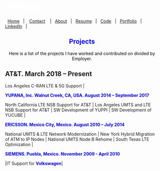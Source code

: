 #  *<span style="color:white">Portfolio  </span>*


&nbsp;&nbsp;[Home](https://manuelsr26.github.io/)&nbsp;&nbsp; | &nbsp;&nbsp; [Contact](https://manuelsr26.github.io/Contact) &nbsp;&nbsp; | &nbsp;&nbsp;[About](https://manuelsr26.github.io/about)&nbsp;&nbsp; | &nbsp;&nbsp;[Resume](https://manuelsr26.github.io/cv)&nbsp;&nbsp; | &nbsp;&nbsp;[Code](https://manuelsr26.github.io/Code)&nbsp;&nbsp; | &nbsp;&nbsp;[Portfolio](https://manuelsr26.github.io/Portfolio)&nbsp;&nbsp; |&nbsp;&nbsp; <a href="https://www.linkedin.com/in/manuel-silva-ramirez" target="_blank">LinkedIn</a> &nbsp;&nbsp;| 

## <center> <span style="color:blue"> Projects </span>  </center>

<p style="text-align: center;">
<span style="color:black">Here is a list of the projects I have worked and contributed on divided by Employer.</span>
</p>

## AT&T. March 2018 – Present

Los Angeles C-RAN LTE & 5G Support | 

**<span style="color:blue">YUPANA, Inc. Walnut Creek, CA, USA. August 2014 – September 2017</span>**

North California LTE NSB Support for AT&T | Los Angeles UMTS and LTE NSB Support for AT&T |
SW Development of YUPPI | SW Development of YUCUBE |

**<span style="color:blue">ERICSSON. Mexico City, Mexico. August 2010 – July 2014</span>**

National UMTS & LTE Network Modernization | New York Hybrid Migration of ATM to IP Nodes |  National UMTS Node B Rehome | South Texas LTE Optimization | 

**<span style="color:blue">SIEMENS. Puebla, Mexico. November 2009 - April 2010</span>**

|IT Support for **<span style="color:blue">Volkswagen</span>**|
